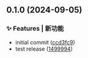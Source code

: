 ## 0.1.0 (2024-09-05)

### ✨ Features | 新功能

- initial commit ([ccd3fc9](https://github.com/pian8023/PianUI/commit/ccd3fc9a8fcbcc38891d139e053ad022dc4d9d0e))
- test release ([1499994](https://github.com/pian8023/PianUI/commit/14999948cb4f0bd3ec28599694e9afa5c7d18cee))

